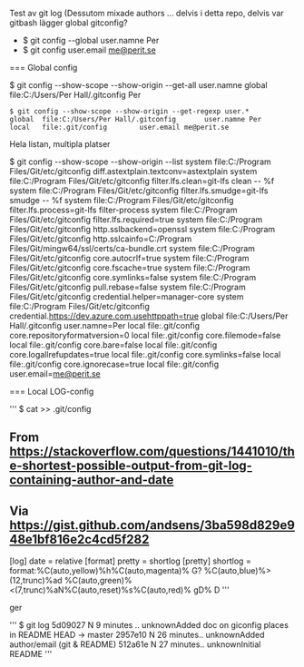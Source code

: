 Test av git log
(Dessutom mixade authors ... delvis i detta repo, delvis var gitbash lägger global gitconfig?
- $ git config --global user.namne Per
- $ git config user.email me@perit.se

=== Global config

$ git config --show-scope --show-origin --get-all user.namne
global  file:C:/Users/Per Hall/.gitconfig       Per

```
$ git config --show-scope --show-origin --get-regexp user.*
global  file:C:/Users/Per Hall/.gitconfig       user.namne Per
local   file:.git/config        user.email me@perit.se
```

Hela listan, multipla platser

$ git config --show-scope --show-origin --list
system  file:C:/Program Files/Git/etc/gitconfig diff.astextplain.textconv=astextplain
system  file:C:/Program Files/Git/etc/gitconfig filter.lfs.clean=git-lfs clean -- %f
system  file:C:/Program Files/Git/etc/gitconfig filter.lfs.smudge=git-lfs smudge -- %f
system  file:C:/Program Files/Git/etc/gitconfig filter.lfs.process=git-lfs filter-process
system  file:C:/Program Files/Git/etc/gitconfig filter.lfs.required=true
system  file:C:/Program Files/Git/etc/gitconfig http.sslbackend=openssl
system  file:C:/Program Files/Git/etc/gitconfig http.sslcainfo=C:/Program Files/Git/mingw64/ssl/certs/ca-bundle.crt
system  file:C:/Program Files/Git/etc/gitconfig core.autocrlf=true
system  file:C:/Program Files/Git/etc/gitconfig core.fscache=true
system  file:C:/Program Files/Git/etc/gitconfig core.symlinks=false
system  file:C:/Program Files/Git/etc/gitconfig pull.rebase=false
system  file:C:/Program Files/Git/etc/gitconfig credential.helper=manager-core
system  file:C:/Program Files/Git/etc/gitconfig credential.https://dev.azure.com.usehttppath=true
global  file:C:/Users/Per Hall/.gitconfig       user.namne=Per
local   file:.git/config        core.repositoryformatversion=0
local   file:.git/config        core.filemode=false
local   file:.git/config        core.bare=false
local   file:.git/config        core.logallrefupdates=true
local   file:.git/config        core.symlinks=false
local   file:.git/config        core.ignorecase=true
local   file:.git/config        user.email=me@perit.se

=== Local LOG-config

'''
$ cat >> .git/config

## From https://stackoverflow.com/questions/1441010/the-shortest-possible-output-from-git-log-containing-author-and-date
## Via https://gist.github.com/andsens/3ba598d829e948e1bf816e2c4cd5f282

[log]
  date = relative
[format]
  pretty = shortlog
[pretty]
  shortlog = format:%C(auto,yellow)%h%C(auto,magenta)% G? %C(auto,blue)%>(12,trunc)%ad %C(auto,green)%<(7,trunc)%aN%C(auto,reset)%s%C(auto,red)% gD% D
'''

ger 

'''
$ git log
5d09027 N 9 minutes .. unknownAdded doc on giconfig places in README HEAD -> master
2957e10 N 26 minutes.. unknownAdded author/email (git & README)
512a61e N 27 minutes.. unknownInitial README
'''

